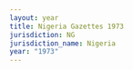 ```yaml
---
layout: year
title: Nigeria Gazettes 1973
jurisdiction: NG
jurisdiction_name: Nigeria
year: "1973"
---
```

